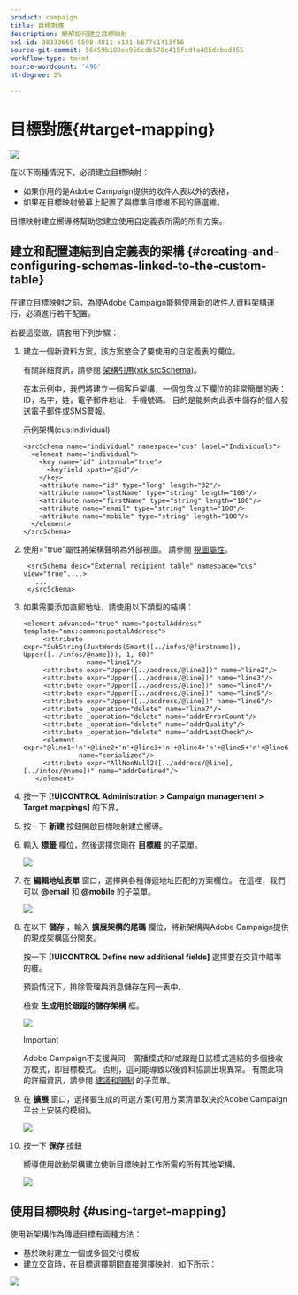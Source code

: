 ```yaml
---
product: campaign
title: 目標對應
description: 瞭解如何建立目標映射
exl-id: 38333669-5598-4811-a121-b677c1413f56
source-git-commit: 56459b188ee966cdb578c415fcdfa485dcbed355
workflow-type: tm+mt
source-wordcount: '490'
ht-degree: 2%

---
```


# 目標對應{#target-mapping}

![](../../assets/common.svg)

在以下兩種情況下，必須建立目標映射：

* 如果你用的是Adobe Campaign提供的收件人表以外的表格，
* 如果在目標映射螢幕上配置了與標準目標維不同的篩選維。

目標映射建立嚮導將幫助您建立使用自定義表所需的所有方案。

## 建立和配置連結到自定義表的架構 {#creating-and-configuring-schemas-linked-to-the-custom-table}

在建立目標映射之前，為使Adobe Campaign能夠使用新的收件人資料架構運行，必須進行若干配置。

若要這麼做，請套用下列步驟：

1. 建立一個新資料方案，該方案整合了要使用的自定義表的欄位。

   有關詳細資訊，請參閱 [架構引用(xtk:srcSchema)](../../configuration/using/about-schema-reference.md)。

   在本示例中，我們將建立一個客戶架構，一個包含以下欄位的非常簡單的表：ID，名字，姓，電子郵件地址，手機號碼。 目的是能夠向此表中儲存的個人發送電子郵件或SMS警報。

   示例架構(cus:individual)

   ```
   <srcSchema name="individual" namespace="cus" label="Individuals">
     <element name="individual">
       <key name="id" internal="true">
         <keyfield xpath="@id"/>
       </key>
       <attribute name="id" type="long" length="32"/>
       <attribute name="lastName" type="string" length="100"/>
       <attribute name="firstName" type="string" length="100"/>
       <attribute name="email" type="string" length="100"/>
       <attribute name="mobile" type="string" length="100"/>
     </element>
   </srcSchema>
   ```

1. 使用=&quot;true&quot;屬性將架構聲明為外部視圖。 請參閱 [視圖屬性](../../configuration/using/schema-characteristics.md#the-view-attribute)。

   ```
    <srcSchema desc="External recipient table" namespace="cus" view="true"....>
      ...
    </srcSchema>
   ```

1. 如果需要添加直郵地址，請使用以下類型的結構：

   ```
   <element advanced="true" name="postalAddress" template="nms:common:postalAddress">
        <attribute expr="SubString(JuxtWords(Smart([../infos/@firstname]), Upper([../infos/@name])), 1, 80)"
                   name="line1"/>
        <attribute expr="Upper([../address/@line2])" name="line2"/>
        <attribute expr="Upper([../address/@line])" name="line3"/>
        <attribute expr="Upper([../address/@line])" name="line4"/>
        <attribute expr="Upper([../address/@line])" name="line5"/>
        <attribute expr="Upper([../address/@line])" name="line6"/>
        <attribute _operation="delete" name="line7"/>
        <attribute _operation="delete" name="addrErrorCount"/>
        <attribute _operation="delete" name="addrQuality"/>
        <attribute _operation="delete" name="addrLastCheck"/>
        <element expr="@line1+'n'+@line2+'n'+@line3+'n'+@line4+'n'+@line5+'n'+@line6"
                 name="serialized"/>
        <attribute expr="AllNonNull2([../address/@line], [../infos/@name])" name="addrDefined"/>
      </element>
   ```

1. 按一下 **[!UICONTROL Administration > Campaign management > Target mappings]** 的下界。
1. 按一下 **新建** 按鈕開啟目標映射建立嚮導。
1. 輸入 **標籤** 欄位，然後選擇您剛在 **目標維** 的子菜單。

   ![](assets/mapping_diffusion_wizard_1.png)

1. 在 **編輯地址表單** 窗口，選擇與各種傳遞地址匹配的方案欄位。 在這裡，我們可以 **@email** 和 **@mobile** 的子菜單。

   ![](assets/mapping_diffusion_wizard_2.png)

1. 在以下 **儲存** ，輸入 **擴展架構的尾碼** 欄位，將新架構與Adobe Campaign提供的現成架構區分開來。

   按一下 **[!UICONTROL Define new additional fields]** 選擇要在交貨中瞄準的維。

   預設情況下，排除管理與消息儲存在同一表中。

   檢查 **生成用於跟蹤的儲存架構** 框。

   ![](assets/mapping_diffusion_wizard_3.png)

   >[!IMPORTANT]
   >
   >Adobe Campaign不支援與同一廣播模式和/或跟蹤日誌模式連結的多個接收方模式，即目標模式。 否則，這可能導致以後資料協調出現異常。 有關此項的詳細資訊，請參閱 [建議和限制](../../configuration/using/about-custom-recipient-table.md) 的子菜單。

1. 在 **擴展** 窗口，選擇要生成的可選方案(可用方案清單取決於Adobe Campaign平台上安裝的模組)。

   ![](assets/mapping_diffusion_wizard_4.png)

1. 按一下 **保存** 按鈕

   嚮導使用啟動架構建立使新目標映射工作所需的所有其他架構。

   ![](assets/mapping_schema_list.png)

## 使用目標映射 {#using-target-mapping}

使用新架構作為傳遞目標有兩種方法：

* 基於映射建立一個或多個交付模板
* 建立交貨時，在目標選擇期間直接選擇映射，如下所示：

![](assets/mapping_selection_ciblage.png)
